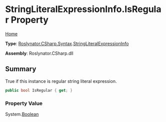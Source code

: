 # StringLiteralExpressionInfo\.IsRegular Property

[Home](../../../../../README.md)

**Type**: [Roslynator.CSharp.Syntax](../../README.md)\.[StringLiteralExpressionInfo](../README.md)

**Assembly**: Roslynator\.CSharp\.dll

## Summary

True if this instance is regular string literal expression\.

```csharp
public bool IsRegular { get; }
```

### Property Value

System\.[Boolean](https://docs.microsoft.com/en-us/dotnet/api/system.boolean)

